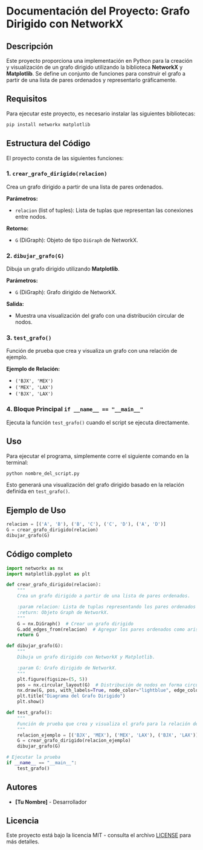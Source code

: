 # Documentación del Proyecto: Grafo Dirigido con NetworkX

## Descripción
Este proyecto proporciona una implementación en Python para la creación y visualización de un grafo dirigido utilizando la biblioteca **NetworkX** y **Matplotlib**. Se define un conjunto de funciones para construir el grafo a partir de una lista de pares ordenados y representarlo gráficamente.

## Requisitos
Para ejecutar este proyecto, es necesario instalar las siguientes bibliotecas:

```bash
pip install networkx matplotlib
```

## Estructura del Código

El proyecto consta de las siguientes funciones:

### 1. `crear_grafo_dirigido(relacion)`
Crea un grafo dirigido a partir de una lista de pares ordenados.

**Parámetros:**
- `relacion` (list of tuples): Lista de tuplas que representan las conexiones entre nodos.

**Retorno:**
- `G` (DiGraph): Objeto de tipo `DiGraph` de NetworkX.

### 2. `dibujar_grafo(G)`
Dibuja un grafo dirigido utilizando **Matplotlib**.

**Parámetros:**
- `G` (DiGraph): Grafo dirigido de NetworkX.

**Salida:**
- Muestra una visualización del grafo con una distribución circular de nodos.

### 3. `test_grafo()`
Función de prueba que crea y visualiza un grafo con una relación de ejemplo.

**Ejemplo de Relación:**
- `('BJX', 'MEX')`
- `('MEX', 'LAX')`
- `('BJX', 'LAX')`

### 4. Bloque Principal `if __name__ == "__main__"`
Ejecuta la función `test_grafo()` cuando el script se ejecuta directamente.

## Uso
Para ejecutar el programa, simplemente corre el siguiente comando en la terminal:

```bash
python nombre_del_script.py
```

Esto generará una visualización del grafo dirigido basado en la relación definida en `test_grafo()`.

## Ejemplo de Uso
```python
relacion = [('A', 'B'), ('B', 'C'), ('C', 'D'), ('A', 'D')]
G = crear_grafo_dirigido(relacion)
dibujar_grafo(G)
```
## Código completo
```python
import networkx as nx
import matplotlib.pyplot as plt

def crear_grafo_dirigido(relacion):
    """
    Crea un grafo dirigido a partir de una lista de pares ordenados.

    :param relacion: Lista de tuplas representando los pares ordenados de la relación.
    :return: Objeto Graph de NetworkX.
    """
    G = nx.DiGraph()  # Crear un grafo dirigido
    G.add_edges_from(relacion)  # Agregar los pares ordenados como aristas
    return G

def dibujar_grafo(G):
    """
    Dibuja un grafo dirigido con NetworkX y Matplotlib.

    :param G: Grafo dirigido de NetworkX.
    """
    plt.figure(figsize=(5, 5))
    pos = nx.circular_layout(G)  # Distribución de nodos en forma circular
    nx.draw(G, pos, with_labels=True, node_color="lightblue", edge_color="black", arrowsize=20)
    plt.title("Diagrama del Grafo Dirigido")
    plt.show()

def test_grafo():
    """
    Función de prueba que crea y visualiza el grafo para la relación del ejemplo.
    """
    relacion_ejemplo = [('BJX', 'MEX'), ('MEX', 'LAX'), ('BJX', 'LAX')]  # Relación de la diapositiva 4
    G = crear_grafo_dirigido(relacion_ejemplo)
    dibujar_grafo(G)

# Ejecutar la prueba
if __name__ == "__main__":
    test_grafo()

```

## Autores
- **[Tu Nombre]** - Desarrollador

## Licencia
Este proyecto está bajo la licencia MIT - consulta el archivo [LICENSE](LICENSE) para más detalles.

